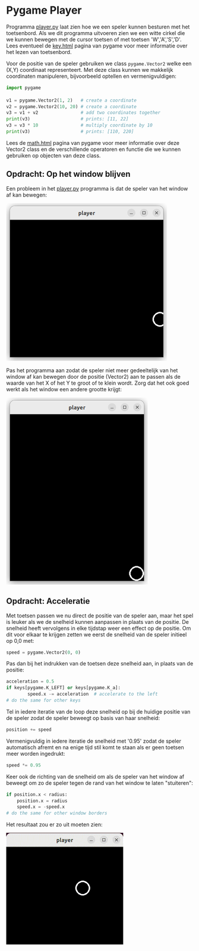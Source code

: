 # Pygame Player

Programma [player.py](player.py) laat zien hoe we een speler kunnen
besturen met het toetsenbord. Als we dit programma uitvoeren zien we
een witte cirkel die we kunnen bewegen met de cursor toetsen of met
toetsen 'W','A','S','D'. Lees eventueel de
[key.html](https://www.pygame.org/docs/ref/key.html) pagina van pygame
voor meer informatie over het lezen van toetsenbord.

Voor de positie van de speler gebruiken we class `pygame.Vector2`
welke een (X,Y) coordinaat representeert. Met deze class kunnen we
makkelijk coordinaten manipuleren, bijvoorbeeld optellen en
vermenigvuldigen:

```python
import pygame

v1 = pygame.Vector2(1, 2)   # create a coordinate
v2 = pygame.Vector2(10, 20) # create a coordinate
v3 = v1 + v2                # add two coordinates together
print(v3)                   # prints: [11, 22]
v3 = v3 * 10                # multiply coordinate by 10
print(v3)                   # prints: [110, 220]
```

Lees de [math.html](https://www.pygame.org/docs/ref/math.html) pagina
van pygame voor meer informatie over deze Vector2 class en de
verschillende operatoren en functie die we kunnen gebruiken op
objecten van deze class.


## Opdracht: Op het window blijven

Een probleem in het [player.py](player.py) programma is dat de speler
van het window af kan bewegen:

![player.png](player.png)

Pas het programma aan zodat de speler niet meer gedeeltelijk van het
window af kan bewegen door de positie (Vector2) aan te passen als de
waarde van het X of het Y te groot of te klein wordt. Zorg dat het ook
goed werkt als het window een andere grootte krijgt:

![player_in_window.png](player_in_window.png)


## Opdracht: Acceleratie

Met toetsen passen we nu direct de positie van de speler aan, maar het
spel is leuker als we de snelheid kunnen aanpassen in plaats van de
positie. De snelheid heeft vervolgens in elke tijdstap weer een effect
op de positie. Om dit voor elkaar te krijgen zetten we eerst de
snelheid van de speler initieel op 0,0 met:

```python
speed = pygame.Vector2(0, 0)
```

Pas dan bij het indrukken van de toetsen deze snelheid aan, in plaats
van de positie:

```python
acceleration = 0.5
if keys[pygame.K_LEFT] or keys[pygame.K_a]:
        speed.x -= acceleration  # accelerate to the left
# do the same for other keys
```

Tel in iedere iteratie van de loop deze snelheid op bij de huidige
positie van de speler zodat de speler beweegt op basis van haar
snelheid:

```python
position += speed
```

Vermenigvuldig in iedere iteratie de snelheid met '0.95' zodat de
speler automatisch afremt en na enige tijd stil komt te staan als er
geen toetsen meer worden ingedrukt:

```python
speed *= 0.95
```

Keer ook de richting van de snelheid om als de speler van het window
af beweegt om zo de speler tegen de rand van het window te laten
"stuiteren":

```python
if position.x < radius:
    position.x = radius
    speed.x = -speed.x
# do the same for other window borders
```

Het resultaat zou er zo uit moeten zien:

![player.gif](player.gif)
